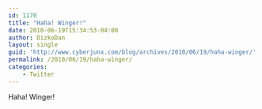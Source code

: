 ```yaml
---
id: 1170
title: "Haha! Winger!"
date: 2010-06-19T15:34:53-04:00
author: DizkoDan
layout: single
guid: 'http://www.cyberjunx.com/blog/archives/2010/06/19/haha-winger/'
permalink: /2010/06/19/haha-winger/
categories:
    - Twitter
---
```


Haha! Winger!